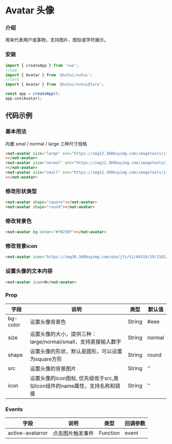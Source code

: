 # Avatar 头像

### 介绍

用来代表用户或事物，支持图片、图标或字符展示。

### 安装
``` javascript
import { createApp } from 'vue';
//vue
import { Avatar } from '@nutui/nutui';
//taro
import { Avatar } from '@nutui/nutui@taro';

const app = createApp();
app.use(Avatar);
```

## 代码示例

### 基本用法

内置 smal / normal / large 三种尺寸规格

``` html
<nut-avatar size="large" src="https://img12.360buyimg.com/imagetools/jfs/t1/143702/31/16654/116794/5fc6f541Edebf8a57/4138097748889987.png"
></nut-avatar>
<nut-avatar size="normal" src="https://img12.360buyimg.com/imagetools/jfs/t1/143702/31/16654/116794/5fc6f541Edebf8a57/4138097748889987.png"
></nut-avatar>
<nut-avatar size="small" src="https://img12.360buyimg.com/imagetools/jfs/t1/143702/31/16654/116794/5fc6f541Edebf8a57/4138097748889987.png"
></nut-avatar>  
```

### 修改形状类型

``` html
<nut-avatar shape="square"></nut-avatar>
<nut-avatar shape="round"></nut-avatar>
```

### 修改背景色

``` html
<nut-avatar bg-color="#f0250f"></nut-avatar>
```

### 修改背景icon

``` html
<nut-avatar icon="https://img30.360buyimg.com/uba/jfs/t1/84318/29/2102/10483/5d0704c1Eb767fa74/fc456b03fdd6cbab.png"></nut-avatar>
```

### 设置头像的文本内容

``` html
<nut-avatar icon>N</nut-avatar>
```


### Prop

| 字段     | 说明                                                                     | 类型   | 默认值 |
|----------|--------------------------------------------------------------------------|--------|--------|
| bg-color | 设置头像背景色                                                           | String | #eee   |
| size     | 设置头像的大小，提供三种：large/normal/small，支持直接输入数字           | String | normal |
| shape    | 设置头像的形状，默认是圆形，可以设置为square方形                         | String | round  |
| src      | 设置头像的背景图片                                                       | String | ''     |
| icon     | 设置头像的icon图标, 优先级低于src,类似Icon组件的name属性，支持名称和链接 | String | ''     |

### Events

| 字段     | 说明                 | 类型     | 回调参数 |
|----------|----------------------|----------|----------|
| active-avatarror | 点击图片触发事件 | Function | event    |
